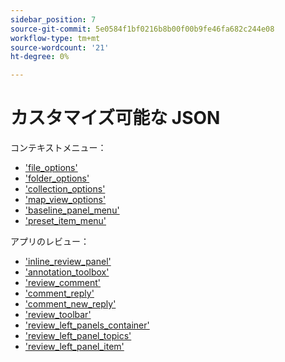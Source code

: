 ```yaml
---
sidebar_position: 7
source-git-commit: 5e0584f1bf0216b8b00f00b9fe46fa682c244e08
workflow-type: tm+mt
source-wordcount: '21'
ht-degree: 0%

---
```



# カスタマイズ可能な JSON

コンテキストメニュー：

- [&#39;file_options&#39;](./../../jsons/context_menus/file_options.json)
- [&#39;folder_options&#39;](./../../jsons/context_menus/folder_options.json)
- [&#39;collection_options&#39;](./../../jsons/context_menus/collection_options.json)
- [&#39;map_view_options&#39;](./../../jsons/context_menus/map_view_options.json)
- [&#39;baseline_panel_menu&#39;](./../../jsons/context_menus/baseline_panel_menu.json)
- [&#39;preset_item_menu&#39;](./../../jsons/context_menus/preset_item_menu.json)

アプリのレビュー：

- [&#39;inline_review_panel&#39;](./../../jsons/review_app/inline_review_panel.json)
- [&#39;annotation_toolbox&#39;](./../../jsons/review_app/annotation_toolbox.json)
- [&#39;review_comment&#39;](./../../jsons/review_app/review_comment.json)
- [&#39;comment_reply&#39;](./../../jsons/review_app/comment_reply.json)
- [&#39;comment_new_reply&#39;](./../../jsons/review_app/comment_new_reply.json)
- [&#39;review_toolbar&#39;](./../../jsons/review_app/review_toolbar.json)
- [&#39;review_left_panels_container&#39;](./../../jsons/review_app/review_left_panels_container.json)
- [&#39;review_left_panel_topics&#39;](./../../jsons/review_app/review_left_panel_topics.json)
- [&#39;review_left_panel_item&#39;](./../../jsons/review_app/review_left_panel_item.json)
